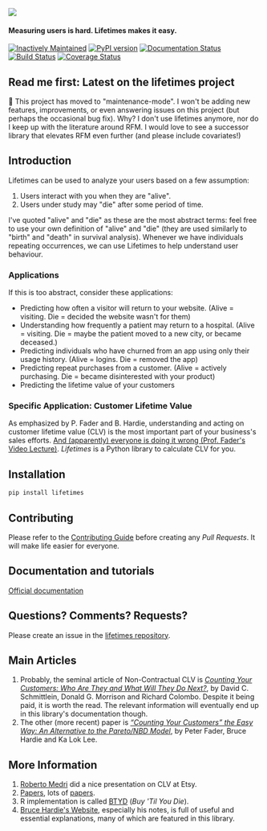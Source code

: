 ![](http://i.imgur.com/7s3jqZM.png)

#### Measuring users is hard. Lifetimes makes it easy.
[![Inactively Maintained](https://img.shields.io/badge/Maintenance%20Level-Inactively%20Maintained-yellowgreen.svg)](https://gist.github.com/cheerfulstoic/d107229326a01ff0f333a1d3476e068d)
[![PyPI version](https://badge.fury.io/py/Lifetimes.svg)](https://badge.fury.io/py/Lifetimes)
[![Documentation Status](https://readthedocs.org/projects/lifetimes/badge/?version=latest)](http://lifetimes.readthedocs.io/en/latest/?badge=latest)
[![Build Status](https://travis-ci.org/CamDavidsonPilon/lifetimes.svg?branch=master)](https://travis-ci.org/CamDavidsonPilon/lifetimes)
[![Coverage Status](https://coveralls.io/repos/CamDavidsonPilon/lifetimes/badge.svg?branch=master)](https://coveralls.io/r/CamDavidsonPilon/lifetimes?branch=master)


## Read me first: Latest on the lifetimes project

👋 This project has moved to "maintenance-mode". I won't be adding new features, improvements, or even answering issues on this project (but perhaps the occasional bug fix). Why? I don't use lifetimes anymore, nor do I keep up with the literature around RFM. I would love to see a successor library that elevates RFM even further (and please include covariates!)


## Introduction

Lifetimes can be used to analyze your users based on a few assumption:

1. Users interact with you when they are "alive".
2. Users under study may "die" after some period of time.

I've quoted "alive" and "die" as these are the most abstract terms: feel free to use your own definition of "alive" and "die" (they are used similarly to "birth" and "death" in survival analysis). Whenever we have individuals repeating occurrences, we can use Lifetimes to help understand user behaviour.

### Applications

If this is too abstract, consider these applications:

 - Predicting how often a visitor will return to your website. (Alive = visiting. Die = decided the website wasn't for them)
 - Understanding how frequently a patient may return to a hospital. (Alive = visiting. Die = maybe the patient moved to a new city, or became deceased.)
 - Predicting individuals who have churned from an app using only their usage history. (Alive = logins. Die = removed the app)
 - Predicting repeat purchases from a customer. (Alive = actively purchasing. Die = became disinterested with your product)
 - Predicting the lifetime value of your customers

### Specific Application: Customer Lifetime Value

As emphasized by P. Fader and B. Hardie, understanding and acting on customer lifetime value (CLV) is the most important part of your business's sales efforts. [And (apparently) everyone is doing it wrong (Prof. Fader's Video Lecture)](https://www.youtube.com/watch?v=guj2gVEEx4s). *Lifetimes* is a Python library to calculate CLV for you.

## Installation

```bash
pip install lifetimes
```

## Contributing

Please refer to the [Contributing Guide](https://github.com/CamDavidsonPilon/lifetimes/blob/master/CONTRIBUTING.md) before creating any *Pull Requests*. It will make life easier for everyone.

## Documentation and tutorials
[Official documentation](http://lifetimes.readthedocs.io/en/latest/)


## Questions? Comments? Requests?

Please create an issue in the [lifetimes repository](https://github.com/CamDavidsonPilon/lifetimes).

## Main Articles

1. Probably, the seminal article of Non-Contractual CLV is [*Counting Your Customers: Who Are They and What Will They Do Next?*](https://www.jstor.org/stable/2631608?seq=1#page_scan_tab_contents), by David C. Schmittlein, Donald G. Morrison and Richard Colombo. Despite it being paid, it is worth the read. The relevant information will eventually end up in this library's documentation though.
1. The other (more recent) paper is [*“Counting Your Customers” the Easy Way:
An Alternative to the Pareto/NBD Model*](http://brucehardie.com/papers/018/fader_et_al_mksc_05.pdf), by Peter Fader, Bruce Hardie and Ka Lok Lee.

## More Information

1. [Roberto Medri](http://cdn.oreillystatic.com/en/assets/1/event/85/Case%20Study_%20What_s%20a%20Customer%20Worth_%20Presentation.pdf) did a nice presentation on CLV at Etsy.
1. [Papers](http://mktg.uni-svishtov.bg/ivm/resources/Counting_Your_Customers.pdf), lots of [papers](http://brucehardie.com/notes/009/pareto_nbd_derivations_2005-11-05.pdf).
1. R implementation is called [BTYD](http://cran.r-project.org/web/packages/BTYD/vignettes/BTYD-walkthrough.pdf) (*Buy 'Til You Die*).
1. [Bruce Hardie's Website](http://brucehardie.com/), especially his notes, is full of useful and essential explanations, many of which are featured in this library.
